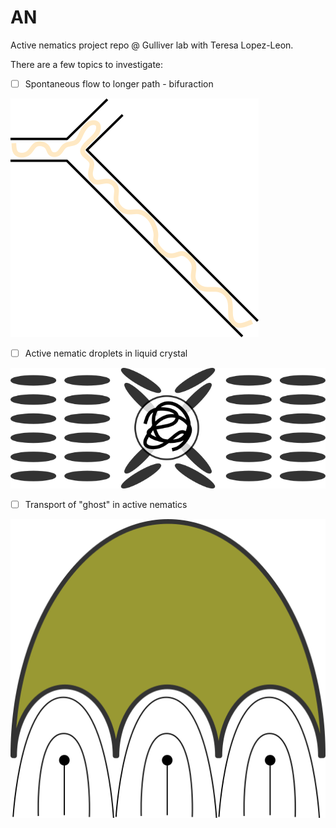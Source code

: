 # AN
 Active nematics project repo @ Gulliver lab with Teresa Lopez-Leon.

 There are a few topics to investigate:

 - [ ] Spontaneous flow to longer path - bifuraction

![bifurcation](images/2022/10/bifurcation.png)


 - [ ] Active nematic droplets in liquid crystal

![droplet](images/2022/10/droplet.png)

 - [ ] Transport of "ghost" in active nematics

![ghost](images/2022/10/ghost.png)
